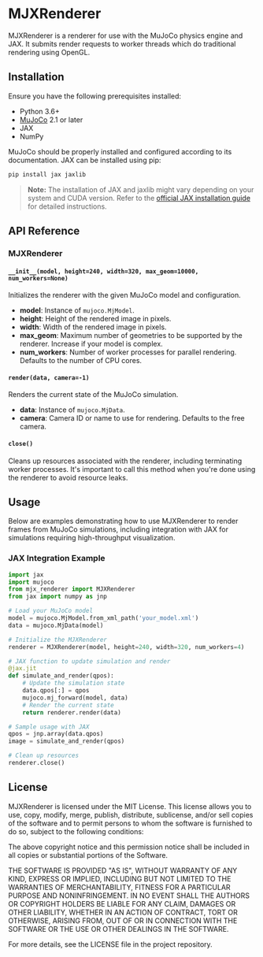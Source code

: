 # MJXRenderer

MJXRenderer is a renderer for use with the MuJoCo physics engine and JAX. It submits render requests to worker threads which do traditional rendering using OpenGL.
## Installation

Ensure you have the following prerequisites installed:

- Python 3.6+
- [MuJoCo](https://mujoco.org/) 2.1 or later
- JAX
- NumPy

MuJoCo should be properly installed and configured according to its documentation. JAX can be installed using pip:

```bash
pip install jax jaxlib
```

> **Note:** The installation of JAX and jaxlib might vary depending on your system and CUDA version. Refer to the [official JAX installation guide](https://jax.readthedocs.io/en/latest/installation.html) for detailed instructions.

## API Reference

### MJXRenderer

#### `__init__(model, height=240, width=320, max_geom=10000, num_workers=None)`
Initializes the renderer with the given MuJoCo model and configuration.
- **model**: Instance of `mujoco.MjModel`.
- **height**: Height of the rendered image in pixels.
- **width**: Width of the rendered image in pixels.
- **max_geom**: Maximum number of geometries to be supported by the renderer. Increase if your model is complex.
- **num_workers**: Number of worker processes for parallel rendering. Defaults to the number of CPU cores.

#### `render(data, camera=-1)`
Renders the current state of the MuJoCo simulation.
- **data**: Instance of `mujoco.MjData`.
- **camera**: Camera ID or name to use for rendering. Defaults to the free camera.

#### `close()`
Cleans up resources associated with the renderer, including terminating worker processes. It's important to call this method when you're done using the renderer to avoid resource leaks.


## Usage

Below are examples demonstrating how to use MJXRenderer to render frames from MuJoCo simulations, including integration with JAX for simulations requiring high-throughput visualization.

### JAX Integration Example

```python
import jax
import mujoco
from mjx_renderer import MJXRenderer
from jax import numpy as jnp

# Load your MuJoCo model
model = mujoco.MjModel.from_xml_path('your_model.xml')
data = mujoco.MjData(model)

# Initialize the MJXRenderer
renderer = MJXRenderer(model, height=240, width=320, num_workers=4)

# JAX function to update simulation and render
@jax.jit
def simulate_and_render(qpos):
    # Update the simulation state
    data.qpos[:] = qpos
    mujoco.mj_forward(model, data)
    # Render the current state
    return renderer.render(data)

# Sample usage with JAX
qpos = jnp.array(data.qpos)
image = simulate_and_render(qpos)

# Clean up resources
renderer.close()
```

## License

MJXRenderer is licensed under the MIT License. This license allows you to use, copy, modify, merge, publish, distribute, sublicense, and/or sell copies of the software and to permit persons to whom the software is furnished to do so, subject to the following conditions:

The above copyright notice and this permission notice shall be included in all copies or substantial portions of the Software.

THE SOFTWARE IS PROVIDED "AS IS", WITHOUT WARRANTY OF ANY KIND, EXPRESS OR IMPLIED, INCLUDING BUT NOT LIMITED TO THE WARRANTIES OF MERCHANTABILITY, FITNESS FOR A PARTICULAR PURPOSE AND NONINFRINGEMENT. IN NO EVENT SHALL THE AUTHORS OR COPYRIGHT HOLDERS BE LIABLE FOR ANY CLAIM, DAMAGES OR OTHER LIABILITY, WHETHER IN AN ACTION OF CONTRACT, TORT OR OTHERWISE, ARISING FROM, OUT OF OR IN CONNECTION WITH THE SOFTWARE OR THE USE OR OTHER DEALINGS IN THE SOFTWARE.

For more details, see the LICENSE file in the project repository.

